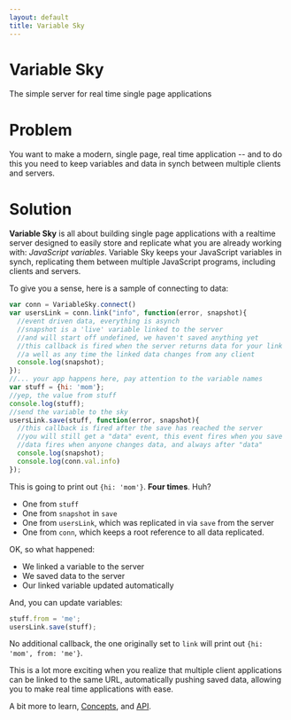```yaml
---
layout: default
title: Variable Sky
---
```


<div class="jumbotron">
<h1>Variable Sky</h1>
The simple server for real time single page applications
</div>

# Problem
You want to make a modern, single page, real time application -- and to do
this you need to keep variables and data in synch between multiple
clients and servers.

# Solution
**Variable Sky** is all about building single page
applications with a realtime server designed to easily store and
replicate what you are already working with: _JavaScript variables_.
Variable Sky keeps your JavaScript variables in synch, replicating them
between multiple JavaScript programs, including clients and servers.

To give you a sense, here is a sample of connecting to data:

```javascript
var conn = VariableSky.connect()
var usersLink = conn.link("info", function(error, snapshot){
  //event driven data, everything is asynch
  //snapshot is a 'live' variable linked to the server
  //and will start off undefined, we haven't saved anything yet
  //this callback is fired when the server returns data for your link
  //a well as any time the linked data changes from any client
  console.log(snapshot);
});
//... your app happens here, pay attention to the variable names
var stuff = {hi: 'mom'};
//yep, the value from stuff
console.log(stuff);
//send the variable to the sky
usersLink.save(stuff, function(error, snapshot){
  //this callback is fired after the save has reached the server
  //you will still get a "data" event, this event fires when you save
  //data fires when anyone changes data, and always after "data"
  console.log(snapshot);
  console.log(conn.val.info)
});
```

This is going to print out `{hi: 'mom'}`. **Four times**. Huh?

* One from `stuff`
* One from `snapshot` in `save`
* One from `usersLink`, which was replicated in via `save` from the
  server
* One from `conn`, which keeps a root reference to all data replicated.

OK, so what happened:

* We linked a variable to the server
* We saved data to the server
* Our linked variable updated automatically

And, you can update variables:

```javascript
stuff.from = 'me';
usersLink.save(stuff);
```

No additional callback, the one originally set to `link` will print out
`{hi: 'mom', from: 'me'}`.

This is a lot more exciting when you realize that multiple client
applications can be linked to the same URL, automatically pushing saved
data, allowing you to make real time applications with ease.

A bit more to learn, [Concepts](concepts.html), and [API](api.html).
